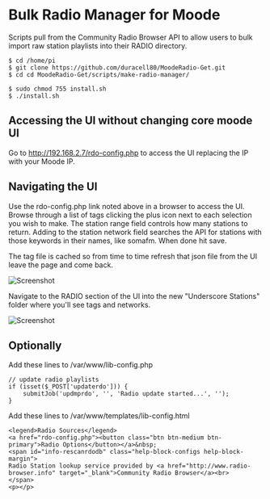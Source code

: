 # Bulk Radio Manager for Moode

Scripts pull from the Community Radio Browser API to allow users to bulk import raw station playlists into their RADIO directory.

```
$ cd /home/pi
$ git clone https://github.com/duracell80/MoodeRadio-Get.git
$ cd cd MoodeRadio-Get/scripts/make-radio-manager/

$ sudo chmod 755 install.sh
$ ./install.sh
```

## Accessing the UI without changing core moode UI
Go to http://192.168.2.7/rdo-config.php to access the UI replacing the IP with your Moode IP.

## Navigating the UI
Use the rdo-config.php link noted above in a browser to access the UI. Browse through a list of tags clicking the plus icon next to each selection you wish to make. The station range field controls how many stations to return. Adding to the station network field searches the API for stations with those keywords in their names, like somafm. When done hit save.

The tag file is cached so from time to time refresh that json file from the UI leave the page and come back.

![Screenshot](https://raw.githubusercontent.com/duracell80/MoodeRadio-Get/master/scripts/make-radio-manager/001.png)

Navigate to the RADIO section of the UI into the new "Underscore Stations" folder where you'll see tags and networks.

![Screenshot](https://raw.githubusercontent.com/duracell80/MoodeRadio-Get/master/scripts/make-radio-manager/002.png)

## Optionally
Add these lines to /var/www/lib-config.php

```
// update radio playlists
if (isset($_POST['updaterdo'])) {
	submitJob('updmprdo', '', 'Radio update started...', '');
}
```

Add these lines to /var/www/templates/lib-config.html
```
<legend>Radio Sources</legend>
<a href="rdo-config.php"><button class="btn btn-medium btn-primary">Radio Options</button></a>&nbsp;
<span id="info-rescanrdodb" class="help-block-configs help-block-margin">
Radio Station lookup service provided by <a href="http://www.radio-browser.info" target="_blank">Community Radio Browser</a><br>
</span>
<p></p>
```
